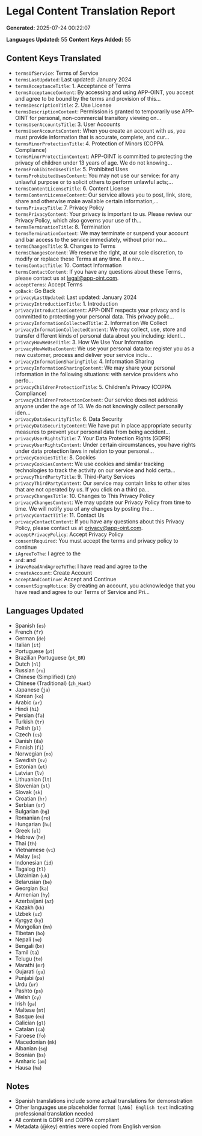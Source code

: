 # Legal Content Translation Report

**Generated:** 2025-07-24 00:22:07

**Languages Updated:** 55
**Content Keys Added:** 55

## Content Keys Translated

- `termsOfService`: Terms of Service
- `termsLastUpdated`: Last updated: January 2024
- `termsAcceptanceTitle`: 1. Acceptance of Terms
- `termsAcceptanceContent`: By accessing and using APP-OINT, you accept and agree to be bound by the terms and provision of this...
- `termsDescriptionTitle`: 2. Use License
- `termsDescriptionContent`: Permission is granted to temporarily use APP-OINT for personal, non-commercial transitory viewing on...
- `termsUserAccountsTitle`: 3. User Accounts
- `termsUserAccountsContent`: When you create an account with us, you must provide information that is accurate, complete, and cur...
- `termsMinorProtectionTitle`: 4. Protection of Minors (COPPA Compliance)
- `termsMinorProtectionContent`: APP-OINT is committed to protecting the privacy of children under 13 years of age. We do not knowing...
- `termsProhibitedUsesTitle`: 5. Prohibited Uses
- `termsProhibitedUsesContent`: You may not use our service: for any unlawful purpose or to solicit others to perform unlawful acts;...
- `termsContentLicenseTitle`: 6. Content License
- `termsContentLicenseContent`: Our service allows you to post, link, store, share and otherwise make available certain information,...
- `termsPrivacyTitle`: 7. Privacy Policy
- `termsPrivacyContent`: Your privacy is important to us. Please review our Privacy Policy, which also governs your use of th...
- `termsTerminationTitle`: 8. Termination
- `termsTerminationContent`: We may terminate or suspend your account and bar access to the service immediately, without prior no...
- `termsChangesTitle`: 9. Changes to Terms
- `termsChangesContent`: We reserve the right, at our sole discretion, to modify or replace these Terms at any time. If a rev...
- `termsContactTitle`: 10. Contact Information
- `termsContactContent`: If you have any questions about these Terms, please contact us at legal@app-oint.com.
- `acceptTerms`: Accept Terms
- `goBack`: Go Back
- `privacyLastUpdated`: Last updated: January 2024
- `privacyIntroductionTitle`: 1. Introduction
- `privacyIntroductionContent`: APP-OINT respects your privacy and is committed to protecting your personal data. This privacy polic...
- `privacyInformationCollectedTitle`: 2. Information We Collect
- `privacyInformationCollectedContent`: We may collect, use, store and transfer different kinds of personal data about you including: identi...
- `privacyHowWeUseTitle`: 3. How We Use Your Information
- `privacyHowWeUseContent`: We use your personal data to: register you as a new customer, process and deliver your service inclu...
- `privacyInformationSharingTitle`: 4. Information Sharing
- `privacyInformationSharingContent`: We may share your personal information in the following situations: with service providers who perfo...
- `privacyChildrenProtectionTitle`: 5. Children's Privacy (COPPA Compliance)
- `privacyChildrenProtectionContent`: Our service does not address anyone under the age of 13. We do not knowingly collect personally iden...
- `privacyDataSecurityTitle`: 6. Data Security
- `privacyDataSecurityContent`: We have put in place appropriate security measures to prevent your personal data from being accident...
- `privacyUserRightsTitle`: 7. Your Data Protection Rights (GDPR)
- `privacyUserRightsContent`: Under certain circumstances, you have rights under data protection laws in relation to your personal...
- `privacyCookiesTitle`: 8. Cookies
- `privacyCookiesContent`: We use cookies and similar tracking technologies to track the activity on our service and hold certa...
- `privacyThirdPartyTitle`: 9. Third-Party Services
- `privacyThirdPartyContent`: Our service may contain links to other sites that are not operated by us. If you click on a third pa...
- `privacyChangesTitle`: 10. Changes to This Privacy Policy
- `privacyChangesContent`: We may update our Privacy Policy from time to time. We will notify you of any changes by posting the...
- `privacyContactTitle`: 11. Contact Us
- `privacyContactContent`: If you have any questions about this Privacy Policy, please contact us at privacy@app-oint.com.
- `acceptPrivacyPolicy`: Accept Privacy Policy
- `consentRequired`: You must accept the terms and privacy policy to continue
- `iAgreeToThe`: I agree to the
- `and`: and
- `iHaveReadAndAgreeToThe`: I have read and agree to the
- `createAccount`: Create Account
- `acceptAndContinue`: Accept and Continue
- `consentSignupNotice`: By creating an account, you acknowledge that you have read and agree to our Terms of Service and Pri...

## Languages Updated

- Spanish (`es`)
- French (`fr`)
- German (`de`)
- Italian (`it`)
- Portuguese (`pt`)
- Brazilian Portuguese (`pt_BR`)
- Dutch (`nl`)
- Russian (`ru`)
- Chinese (Simplified) (`zh`)
- Chinese (Traditional) (`zh_Hant`)
- Japanese (`ja`)
- Korean (`ko`)
- Arabic (`ar`)
- Hindi (`hi`)
- Persian (`fa`)
- Turkish (`tr`)
- Polish (`pl`)
- Czech (`cs`)
- Danish (`da`)
- Finnish (`fi`)
- Norwegian (`no`)
- Swedish (`sv`)
- Estonian (`et`)
- Latvian (`lv`)
- Lithuanian (`lt`)
- Slovenian (`sl`)
- Slovak (`sk`)
- Croatian (`hr`)
- Serbian (`sr`)
- Bulgarian (`bg`)
- Romanian (`ro`)
- Hungarian (`hu`)
- Greek (`el`)
- Hebrew (`he`)
- Thai (`th`)
- Vietnamese (`vi`)
- Malay (`ms`)
- Indonesian (`id`)
- Tagalog (`tl`)
- Ukrainian (`uk`)
- Belarusian (`be`)
- Georgian (`ka`)
- Armenian (`hy`)
- Azerbaijani (`az`)
- Kazakh (`kk`)
- Uzbek (`uz`)
- Kyrgyz (`ky`)
- Mongolian (`mn`)
- Tibetan (`bo`)
- Nepali (`ne`)
- Bengali (`bn`)
- Tamil (`ta`)
- Telugu (`te`)
- Marathi (`mr`)
- Gujarati (`gu`)
- Punjabi (`pa`)
- Urdu (`ur`)
- Pashto (`ps`)
- Welsh (`cy`)
- Irish (`ga`)
- Maltese (`mt`)
- Basque (`eu`)
- Galician (`gl`)
- Catalan (`ca`)
- Faroese (`fo`)
- Macedonian (`mk`)
- Albanian (`sq`)
- Bosnian (`bs`)
- Amharic (`am`)
- Hausa (`ha`)

## Notes

- Spanish translations include some actual translations for demonstration
- Other languages use placeholder format `[LANG] English text` indicating professional translation needed
- All content is GDPR and COPPA compliant
- Metadata (@key) entries were copied from English version
